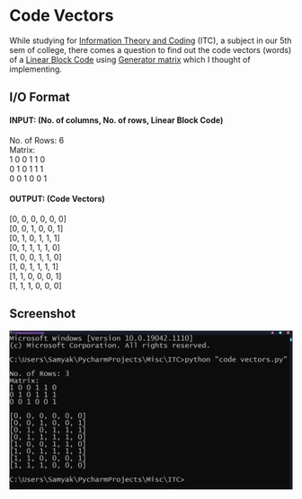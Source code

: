 # Code Vectors

While studying for [Information Theory and Coding](https://en.wikipedia.org/wiki/Information_theory) (ITC), a subject in our 5th sem of college, there comes a question to find out the code vectors (words) of a [Linear Block Code](https://en.wikipedia.org/wiki/Linear_code (LBC)) using [Generator matrix](https://en.wikipedia.org/wiki/Generator_matrix) which I thought of implementing.


## I/O Format

#### INPUT: (No. of columns, No. of rows, Linear Block Code)
No. of Rows: 6 <br />
Matrix: <br />
1 0 0 1 1 0 <br />
0 1 0 1 1 1 <br />
0 0 1 0 0 1 <br />

#### OUTPUT: (Code Vectors)
[0, 0, 0, 0, 0, 0] <br />
[0, 0, 1, 0, 0, 1] <br />
[0, 1, 0, 1, 1, 1] <br />
[0, 1, 1, 1, 1, 0] <br />
[1, 0, 0, 1, 1, 0] <br />
[1, 0, 1, 1, 1, 1] <br />
[1, 1, 0, 0, 0, 1] <br />
[1, 1, 1, 0, 0, 0] <br />


## Screenshot

<img src="Screenshot.png">
